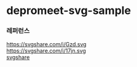 # depromeet-svg-sample


### 레퍼런스
https://svgshare.com/i/Gzd.svg <br>
https://svgshare.com/i/17jn.svg <br>
[svgshare](https://svgshare.com/)
